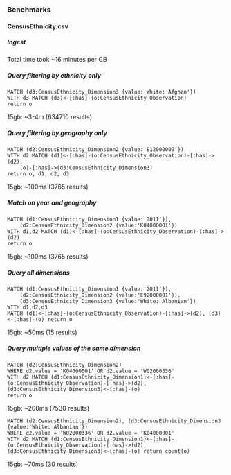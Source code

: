 ### Benchmarks

#### CensusEthnicity.csv 

##### Ingest 
Total time took ~16 minutes per GB


##### Query filtering by ethnicity only

```
MATCH (d3:CensusEthnicity_Dimension3 {value:'White: Afghan'}) 
WITH d3 MATCH (d3)<-[:has]-(o:CensusEthnicity_Observation) 
return o
```

15gb: ~3-4m (634710 results)

##### Query filtering by geography only
```
MATCH (d2:CensusEthnicity_Dimension2 {value:'E12000009'}) 
WITH d2 MATCH (d1)<-[:has]-(o:CensusEthnicity_Observation)-[:has]->(d2), 
    (o)-[:has]->(d3:CensusEthnicity_Dimension3) 
return o, d1, d2, d3
```

15gb: ~100ms (3765 results)

##### Match on year and geography

```
MATCH (d1:CensusEthnicity_Dimension1 {value:'2011'}), 
    (d2:CensusEthnicity_Dimension2 {value:'K04000001'}) 
WITH d1,d2 MATCH (d1)<-[:has]-(o:CensusEthnicity_Observation)-[:has]->(d2) 
return o
```

15gb: ~100ms (3765 results)


##### Query all dimensions
```
MATCH (d1:CensusEthnicity_Dimension1 {value:'2011'}), 
    (d2:CensusEthnicity_Dimension2 {value:'E92000001'}), 
    (d3:CensusEthnicity_Dimension3 {value:'White: Albanian'}) 
WITH d1,d2,d3 
MATCH (d1)<-[:has]-(o:CensusEthnicity_Observation)-[:has]->(d2), (d3)<-[:has]-(o) return o
```

15gb: ~50ms  (15 results)

##### Query multiple values of the same dimension

```
MATCH (d2:CensusEthnicity_Dimension2) 
WHERE d2.value = 'K04000001' OR d2.value = 'W02000336' 
WITH d2 MATCH (d1:CensusEthnicity_Dimension1)<-[:has]-(o:CensusEthnicity_Observation)-[:has]->(d2), 
(d3:CensusEthnicity_Dimension3)<-[:has]-(o) 
return o

```
15gb: ~200ms  (7530 results)

```
MATCH (d2:CensusEthnicity_Dimension2), (d3:CensusEthnicity_Dimension3 {value:'White: Albanian'}) 
WHERE d2.value = 'W02000336' OR d2.value = 'K04000001' 
WITH d2 MATCH (d1:CensusEthnicity_Dimension1)<-[:has]-(o:CensusEthnicity_Observation)-[:has]->(d2), 
(d3:CensusEthnicity_Dimension3)<-[:has]-(o) return count(o)
```

15gb: ~70ms  (30 results)